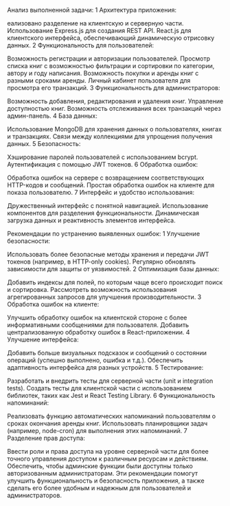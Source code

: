 Анализ выполненной задачи:
1 Архитектура приложения:

еализовано разделение на клиентскую и серверную части.
Использование Express.js для создания REST API.
React.js для клиентского интерфейса, обеспечивающий динамическую отрисовку данных.
2 Функциональность для пользователей:

Возможность регистрации и авторизации пользователей.
Просмотр списка книг с возможностью фильтрации и сортировки по категории, автору и году написания.
Возможность покупки и аренды книг с разными сроками аренды.
Личный кабинет пользователя для просмотра его транзакций.
3 Функциональность для администраторов:

Возможность добавления, редактирования и удаления книг.
Управление доступностью книг.
Возможность отслеживания всех транзакций через админ-панель.
4 База данных:

Использование MongoDB для хранения данных о пользователях, книгах и транзакциях.
Связи между коллекциями для упрощения получения данных.
5 Безопасность:

Хэширование паролей пользователей с использованием bcrypt.
Аутентификация с помощью JWT токенов.
6 Обработка ошибок:

Обработка ошибок на сервере с возвращением соответствующих HTTP-кодов и сообщений.
Простая обработка ошибок на клиенте для показа пользователю.
7 Интерфейс и удобство использования:

Дружественный интерфейс с понятной навигацией.
Использование компонентов для разделения функциональности.
Динамическая загрузка данных и реактивность элементов интерфейса.

Рекомендации по устранению выявленных ошибок:
1 Улучшение безопасности:

Использовать более безопасные методы хранения и передачи JWT токенов (например, в HTTP-only cookies).
Регулярно обновлять зависимости для защиты от уязвимостей.
2 Оптимизация базы данных:

Добавить индексы для полей, по которым чаще всего происходит поиск и сортировка.
Рассмотреть возможность использования агрегированных запросов для улучшения производительности.
3 Обработка ошибок на клиенте:

Улучшить обработку ошибок на клиентской стороне с более информативными сообщениями для пользователя.
Добавить централизованную обработку ошибок в React-приложении.
4 Улучшение интерфейса:

Добавить больше визуальных подсказок и сообщений о состоянии операций (успешно выполнено, ошибка и т.д.).
Обеспечить адаптивность интерфейса для разных устройств.
5 Тестирование:

Разработать и внедрить тесты для серверной части (unit и integration tests).
Создать тесты для клиентской части с использованием библиотек, таких как Jest и React Testing Library.
6 Функциональность напоминаний:

Реализовать функцию автоматических напоминаний пользователям о сроках окончания аренды книг.
Использовать планировщики задач (например, node-cron) для выполнения этих напоминаний.
7 Разделение прав доступа:

Ввести роли и права доступа на уровне серверной части для более точного управления доступом к различным ресурсам и действиям.
Обеспечить, чтобы админские функции были доступны только авторизованным администраторам.
Эти рекомендации помогут улучшить функциональность и безопасность приложения, а также сделать его более удобным и надежным для пользователей и администраторов.


